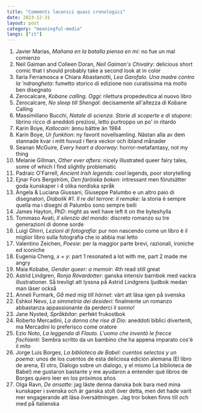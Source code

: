 ```yaml
---
title: "Commenti laconici quasi cronologici"
date: 2023-12-31
layout: post
category: "meaningful-media"
langs: ["it"]
---
```


1. Javier Marías, _Mañana en la batalla piensa en mí_: no fue un mal comienzo 
2. Neil Gaiman and Colleen Doran, _Neil Gaiman's Chivalry_: delicious short comic that I should probably take a second look at in color
3. Ilaria Ferramosca e Chiara Abastanotti, _Lea Garofalo. Una madre contro la 'ndrangheta_: fumetto storico di edizione non curatissima ma molto ben disegnato 
4. Zerocalcare, _Kobane calling. Oggi_: rilettura propedeutica al nuovo libro
5. Zerocalcare, _No sleep till Shengal_: decisamente all'altezza di Kobane Calling
6. Massimiliano Bucchi, _Natale di scienza. Storie di scoperte e di stupore_: librino ricco di aneddoti preziosi, letto purtroppo un po' in ritardo
7. Karin Boye, _Kallocain_: ännu bättre än 1984
8. Karin Boye, _Ur funktion_: ny favorit novellsamling. Nästan alla av dem stannade kvar i mitt huvud i flera veckor och ibland månader
9. Seanan McGuire, _Every heart a doorway_: horror-metafantasy, not my thing
10. Melanie Gillman, _Other ever afters_: nicely illustrated queer fairy tales, some of which I find slightly problematic
11. Padraic O'Farrell, _Ancient Irish legends_: cool legends, poor storytelling
12. Ejnar Fors Bergström, _Den faröiska boken_: intressant men förutsätter goda kunskaper i 4 olika nordiska språk
13. Angela & Luciana Giussani, Giuseppe Palumbo e un altro paio di disegnatori, _Diabolik #1. Il re del terrore: il remake_: la storia è sempre quella ma i disegni di Palumbo sono sempre belli
14. James Hayton, _PhD_: might as well have left it on the byteshylla
15. Tommaso Avati, _Il silenzio del mondo_: discreto romanzo su tre generazioni di donne sorde
16. Luigi Ghirri, _Lezioni di fotografia_: pur non nascendo come un libro è il miglior libro sulla fotografia che io abbia mai letto
17. Valentino Zeichen, _Poesie_: per la maggior parte brevi, razionali, ironiche ed iconiche
18. Eugenia Cheng, _x + y_: part 1 resonated a lot with me, part 2 made me angry
19. Maia Kobabe, _Gender queer: a memoir_: 4th read still great 
20. Astrid Lindgren, _Ronja Rövardotter_: ganska intensiv barnbok med vackra illustrationer. Så trevligt att lyssna på Astrid Lindgrens ljudbok medan man läser också
21. Anneli Furmark, _Gå med mig till hörnet_: värt att läsa igen på svenska
22. Eshkol Nevo, _La simmetria dei desideri_: finalmente un romanzo abbastanza appassionante da perderci il sonno!
23. Jane Nysted, _Språkbitar_: perfekt frukostbok
24. Roberto Mercadini, _La donna che rise di Dio_: aneddoti biblici divertenti, ma Mercadini lo preferisco come oratore
25. Ezio Noto, _La leggenda di Flauto. L'uomo che inventò le frecce fischianti_: Sembra scritto da un bambino che ha appena imparato cos'è il mito
26. Jorge Luis Borges, _La biblioteca de Babel: cuentos selectos y un poema_: unos de los cuentos de esta deliciosa edición alemana (El libro de arena, El otro, Dialogo sobre un dialogo, y el mismo La biblioteca de Babel) me gustaron bastante y me ayudaron a entender qué libros de Borges quiero leer en los próximos años
27. Olga Ravn, _De ansatte_: jag läste denna danska bok bara med mina kunskaper i svenska och är ganska stolt över detta, men det hade varit mer engagerande att läsa översättningen. Jag tror boken finns till och med på italienska